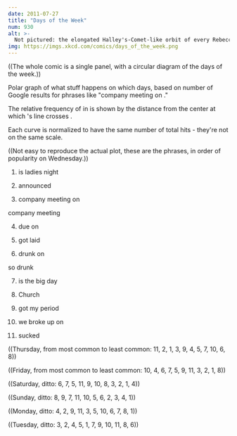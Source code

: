 ```yaml
---
date: 2011-07-27
title: "Days of the Week"
num: 930
alt: >-
  Not pictured: the elongated Halley's-Comet-like orbit of every Rebecca Black lyric.
img: https://imgs.xkcd.com/comics/days_of_the_week.png
---
```

((The whole comic is a single panel, with a circular diagram of the days of the week.))

Polar graph of what stuff happens on which days, based on number of Google results for phrases like "company meeting on <day>."

The relative frequency of <day> in <phrase> is shown by the distance from the center at which <phrase>'s line crosses <day>.

Each curve is normalized to have the same number of total hits - they're not on the same scale.

((Not easy to reproduce the actual plot, these are the phrases, in order of popularity on Wednesday.))

1. <day> is ladies night

2. announced <day>

3. company meeting on <day> 

 company meeting <day>

4. due on <day>

5. got laid <day>

6. drunk on <day> 

 so drunk <day>

7. <day> is the big day

8. Church <day>

9. got my period <day>

10. we broke up on <day>

11. <day> sucked

((Thursday, from most common to least common: 11, 2, 1, 3, 9, 4, 5, 7, 10, 6, 8))

((Friday, from most common to least common: 10, 4, 6, 7, 5, 9, 11, 3, 2, 1, 8))

((Saturday, ditto: 6, 7, 5, 11, 9, 10, 8, 3, 2, 1, 4))

((Sunday, ditto: 8, 9, 7, 11, 10, 5, 6, 2, 3, 4, 1))

((Monday, ditto: 4, 2, 9, 11, 3, 5, 10, 6, 7, 8, 1))

((Tuesday, ditto: 3, 2, 4, 5, 1, 7, 9, 10, 11, 8, 6))

